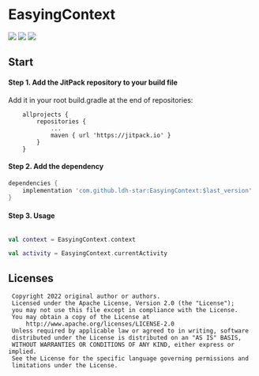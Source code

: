
# EasyingContext

[![](https://jitpack.io/v/ldh-star/EasyingContext.svg)](https://jitpack.io/#ldh-star/EasyingContext) ![](https://img.shields.io/badge/author-ldh-orange.svg) ![](https://img.shields.io/hexpm/l/plug.svg)


## Start

#### Step 1. Add the JitPack repository to your build file

Add it in your root build.gradle at the end of repositories:

```gradlex
	allprojects {
		repositories {
			...
			maven { url 'https://jitpack.io' }
		}
	}
```

#### Step 2. Add the dependency

```gradle
dependencies {
	implementation 'com.github.ldh-star:EasyingContext:$last_version'
}
```

#### Step 3. Usage

```kotlin

val context = EasyingContext.context

val activity = EasyingContext.currentActivity

```

## Licenses

```
 Copyright 2022 original author or authors.
 Licensed under the Apache License, Version 2.0 (the "License");
 you may not use this file except in compliance with the License.
 You may obtain a copy of the License at
     http://www.apache.org/licenses/LICENSE-2.0
 Unless required by applicable law or agreed to in writing, software
 distributed under the License is distributed on an "AS IS" BASIS,
 WITHOUT WARRANTIES OR CONDITIONS OF ANY KIND, either express or implied.
 See the License for the specific language governing permissions and
 limitations under the License.
```